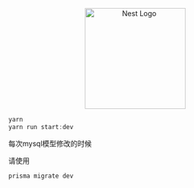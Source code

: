 <p align="center">
  <a href="http://nestjs.com/" target="blank"><img src="https://nestjs.com/img/logo-small.svg" width="200" alt="Nest Logo" /></a>
</p>

```js
yarn 
yarn run start:dev
```

每次mysql模型修改的时候

请使用
```js
prisma migrate dev
```